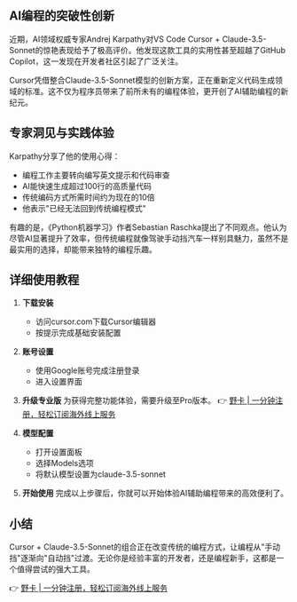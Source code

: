 ## AI编程的突破性创新

近期，AI领域权威专家Andrej Karpathy对VS Code Cursor + Claude-3.5-Sonnet的惊艳表现给予了极高评价。他发现这款工具的实用性甚至超越了GitHub Copilot，这一发现在开发者社区引起了广泛关注。

Cursor凭借整合Claude-3.5-Sonnet模型的创新方案，正在重新定义代码生成领域的标准。这不仅为程序员带来了前所未有的编程体验，更开创了AI辅助编程的新纪元。

## 专家洞见与实践体验

Karpathy分享了他的使用心得：
- 编程工作主要转向编写英文提示和代码审查
- AI能快速生成超过100行的高质量代码
- 传统编码方式所需时间约为现在的10倍
- 他表示"已经无法回到传统编程模式"

有趣的是，《Python机器学习》作者Sebastian Raschka提出了不同观点。他认为尽管AI显著提升了效率，但传统编程就像驾驶手动挡汽车一样别具魅力，虽然不是最实用的选择，却能带来独特的编程乐趣。

## 详细使用教程

1. **下载安装**
   - 访问cursor.com下载Cursor编辑器
   - 按提示完成基础安装配置

2. **账号设置**
   - 使用Google账号完成注册登录
   - 进入设置界面

3. **升级专业版**
   为获得完整功能体验，需要升级至Pro版本。
   👉 [野卡 | 一分钟注册，轻松订阅海外线上服务](https://bit.ly/bewildcard)

4. **模型配置**
   - 打开设置面板
   - 选择Models选项
   - 将默认模型设置为claude-3.5-sonnet

5. **开始使用**
   完成以上步骤后，你就可以开始体验AI辅助编程带来的高效便利了。

## 小结

Cursor + Claude-3.5-Sonnet的组合正在改变传统的编程方式，让编程从"手动挡"逐渐向"自动挡"过渡。无论你是经验丰富的开发者，还是编程新手，这都是一个值得尝试的强大工具。

👉 [野卡 | 一分钟注册，轻松订阅海外线上服务](https://bit.ly/bewildcard)